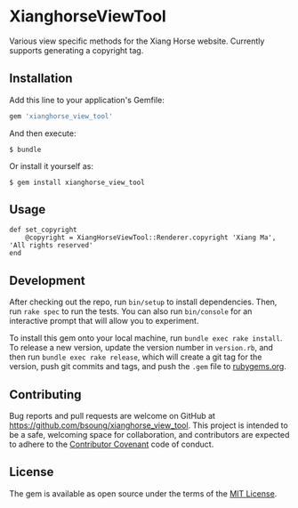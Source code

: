 # XianghorseViewTool

Various view specific methods for the Xiang Horse website. Currently supports generating a copyright tag.

## Installation

Add this line to your application's Gemfile:

```ruby
gem 'xianghorse_view_tool'
```

And then execute:

    $ bundle

Or install it yourself as:

    $ gem install xianghorse_view_tool

## Usage

```
def set_copyright
	@copyright = XiangHorseViewTool::Renderer.copyright 'Xiang Ma', 'All rights reserved'
end
```

## Development

After checking out the repo, run `bin/setup` to install dependencies. Then, run `rake spec` to run the tests. You can also run `bin/console` for an interactive prompt that will allow you to experiment.

To install this gem onto your local machine, run `bundle exec rake install`. To release a new version, update the version number in `version.rb`, and then run `bundle exec rake release`, which will create a git tag for the version, push git commits and tags, and push the `.gem` file to [rubygems.org](https://rubygems.org).

## Contributing

Bug reports and pull requests are welcome on GitHub at https://github.com/bsoung/xianghorse_view_tool. This project is intended to be a safe, welcoming space for collaboration, and contributors are expected to adhere to the [Contributor Covenant](http://contributor-covenant.org) code of conduct.


## License

The gem is available as open source under the terms of the [MIT License](http://opensource.org/licenses/MIT).

